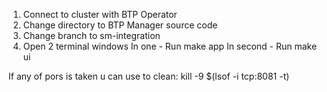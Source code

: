 1. Connect to cluster with BTP Operator
2. Change directory to BTP Manager source code
3. Change branch to sm-integration 
4. Open 2 terminal windows
   In one - Run make app
   In second - Run make ui

If any of pors is taken u can use to clean:
kill -9 $(lsof -i tcp:8081 -t)